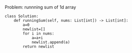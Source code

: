 Problem: runnning sum of 1d array


```
class Solution:
    def runningSum(self, nums: List[int]) -> List[int]:
        a=0
        newlist=[]
        for i in nums:
            a=a+i
            newlist.append(a)
        return newlist    

```

